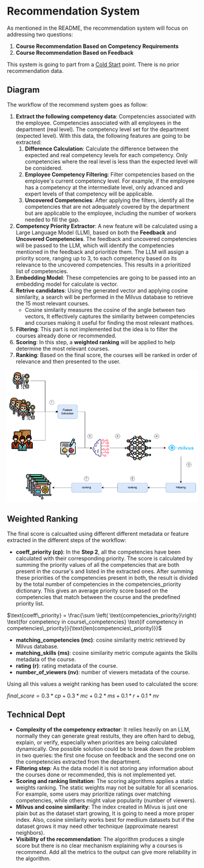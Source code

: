 # Recommendation System

As mentioned in the README, the recommendation system will focus on addressing two questions:

1. **Course Recommendation Based on Competency Requirements**
2. **Course Recommendation Based on Feedback**

This system is going to part from a [Cold Start](https://en.wikipedia.org/wiki/Cold_start_(recommender_systems)) point. There is no prior recommendation data.

## Diagram


The workflow of the recommend system goes as follow:

1. **Extract the following competency data**: Competencies associated with the employee. Competencies associated with all employees in the department (real level). The competency level set for the department (expected level). With this data, the following features are going to be extracted:
   1. **Difference Calculation**: Calculate the difference between the expected and real competency levels for each competency. Only competencies where the real level is less than the expected level will be considered.
   2. **Employee Competency Filtering**: Filter competencies based on the employee's current competency level. For example, if the employee has a competency at the intermediate level, only advanced and expert levels of that competency will be applicable.
   3. **Uncovered Competencies**: After applying the filters, identify all the competencies that are not adequately covered by the department but are applicable to the employee, including the number of workers needed to fill the gap.
2. **Competency Priority Extractor**: A new feature will be calculated using a Large Language Model (LLM), based on both the **Feedback** and **Uncovered Competencies**. The feedback and uncovered competencies will be passed to the LLM, which will identify the competencies mentioned in the feedback and prioritize them. The LLM will assign a priority score, ranging up to 3, to each competency based on its relevance to the uncovered competencies. This results in a prioritized list of competencies.
3. **Embedding Model**: These competencies are going to be passed into an embedding model for calculate is vector.
4. **Retrive candidates**: Using the generated vector and applying cosine similarity, a search will be performed in the Milvus database to retrieve the 15 most relevant courses.
   - Cosine similarity measures the cosine of the angle between two vectors, It effectively captures the similarity between competencies and courses making it useful for finding the most relevant mathces.
5. **Filtering**: This part is not implemented but the idea is to filter the courses already done or recommended.
6. **Scoring**: In this step, a **weighted ranking** will be applied to help determine the most relevant courses.
7. **Ranking**: Based on the final score, the courses will be ranked in order of relevance and then presented to the user.

![recommend-system](img/recommend-system.png)

## Weighted Ranking

The final score is calcualted using different different metadata or feature extracted in the different steps of the workflow:

- **coeff_priority (cp)**: In the **Step 2**, all the competencies have been calculated with their corresponding priority. The score is calculated by summing the priority values of all the competencies that are both present in the course's  and listed in the extracted ones. After summing these priorities of the competencies present in both, the result is divided by the total number of competencies in the competencies_priority dictionary. This gives an average priority score based on the competencies that match between the course and the predefined priority list.

$\text{coeff\_priority} = \frac{\sum \left( \text{competencies_priority}\right) \text{for competency in course\_competencies} \text{if competency in competencies\_priority}}{\text{len(competencies\_priority)}}$

- **matching_competencies (mc)**: cosine similarity metric retrieved by Milvus database.
- **matching_skills (ms)**: cosine similarity metric compute againts the Skills metadata of the course.
- **rating (r)**: rating metadata of the course.
- **number_of_viewers (nv)**: number of viewers metadata of the course.

Using all this values a weight ranking has been used to calculated the score:

$final\_score = 0.3*cp + 0.3*mc + 0.2 *ms + 0.1*r + 0.1*nv$

## Technical Dept

- **Complexity of the competency extractor**: It relies heavily on an LLM, normally they can generate great restults, they are often hard to debug, explain, or verify, especially when priorities are being calculated dynamically. One possible solution could be to break down the problem in two queries: the first one focuse on feedback and the second one on the competencies extracted from the department.
- **Filtering step**: As the data model it is not storing any information about the courses done or recommended, this is not implemented yet.
- **Scoring and ranking limitation**: The scoring algorithms applies a static weights ranking. The static weights may not be suitable for all scenarios. For example, some users may prioritize ratings over matching competencies, while others might value popularity (number of viewers).
- **Milvus and cosine similarity**: The index created in Milvus is just one plain but as the dataset start growing, It is going to need a more proper index. Also, cosine similarity works best for mediium datasets but if the dataset grows it may need other technique (approximate nearest neighbors).
- **Visibility of the recommendation**: The algorithm produces a single score but there is no clear mechanism explaining why a courses is recommend. Add all the metrics to the output can give more reliability in the algorithm.
